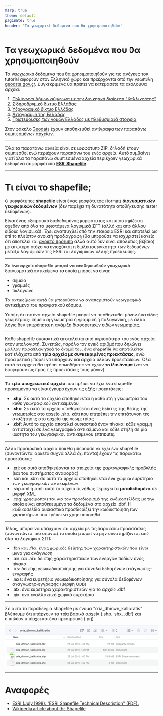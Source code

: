 ```yaml
---
marp: true
theme: default
paginate: true
header: 'Τα γεωχωρικά δεδομένα που θα χρησιμοποιηθούν'
---
```

<style>
  section {
    background-color: #ffcc00;
  }
:root {
    font-size: 25px;
  }
</style>
 
# Τα γεωχωρικά δεδομένα που θα χρησιμοποιηθούν

Τα γεωχωρικά δεδομένα που θα χρησιμοποιηθούν για τις ανάγκες του tutorial αφορούν στον Ελληνικό χώρο και προέρχονται από την γεωπύλη [geodata.gov.gr](https://geodata.gov.gr). Συγκεκριμένα θα πρέπει να κατεβάσετε τα ακόλουθα αρχεία:

1. [Πολύγωνα Δήμων σύμφωνα με την διοικητική διαίρεση "Καλλικράτης"](http://geodata.gov.gr/dataset/63786e9f-7be9-4d1e-99c9-48ff45d0962f/resource/6643d54a-f1af-4841-ad99-7a49a1d13650/download/oriadhmwnkallikraths.zip)
2. [Σιδηροδρομικό δίκτυο Ελλάδας](http://geodata.gov.gr/dataset/37468daf-d548-49f7-bce9-55b77661ea63/resource/2479563c-242f-4964-b9d4-60b179440c3b/download/sidhrodromikodiktyo.zip)
3. [Υδρογραφικό δίκτυο Ελλάδας](http://geodata.gov.gr/dataset/c07a4eb3-05a7-4bd2-9c25-1f1bb2f3f281/resource/abfca78b-5d9c-45d4-b8d3-bed102517aa0/download/ydrografikodiktyo.zip)
4. [Ακτογραμμή της Ελλάδας](http://geodata.gov.gr/dataset/d59c2895-49c0-416f-a77e-122459cc8cac/resource/1ba9f74e-eb7a-4d0d-8858-864218806dbc/download/aktogrammh.zip)
5. [Πρωτεύουσες των νομών Ελλάδας με πληθυσμιακά στοιχεία](http://geodata.gov.gr/dataset/f825534c-44fa-409a-8a42-6d8cfde9241b/resource/2001e4a8-e0cc-472b-9c04-65eebc6fd4e8/download/poleis.zip)

Στον φάκελο [Geodata](Geodata) έχουν αποθηκευθεί αντίγραφα των παραπάνω συμπιεσμένων αρχείων.

---

Όλα τα παραπάνω αρχεία είναι σε μορφότυπο ZIP, δηλαδή έχουν συμπιεσθεί ενώ περιέχουν παραπάνω του ενός αρχεία. Αυτό συμβαίνει γιατί όλα τα παραπάνω συμπιεσμένα αρχεία περιέχουν γεωχωρικά δεδομένα σε μορφότυπο **[ESRI Shapefile](https://en.wikipedia.org/wiki/Shapefile)**.

--- 

# Τι είναι το shapefile;

Ο μορφότυπος **shapefile** είναι ένας μορφότυπος (format) **διανυσματικών γεωχωρικών δεδομένων** (δεν παρέχει τη δυνατότητα αποθήκευσης raster δεδομένων). 

Είναι ένας εξαιρετικά διαδεδομένος μορφότυπος και υποστηρίζεται σχεδόν από όλα τα υφιστάμενα λογισμικά ΣΓΠ (αλλά και από άλλου είδους λογισμικά). Έχει αναπτυχθεί από την εταιρεία ESRI και αποτελεί ως επί το πλείστον ανοικτή προδιαγραφή (θα μπορούσε να ισχυριστεί κανείς ότι αποτελεί και [ανοικτό πρότυπο](https://gis.stackexchange.com/questions/142961/what-does-it-mean-that-shapefiles-are-mostly-open-specification/146630#146630) αλλά αυτό δεν είναι απολύτως βέβαιο) με απώτερο στόχο να ενισχύεται η διαλειτουργικότητα των δεδομένων μεταξύ λογισμικών της ESRI και λογισμικών άλλης προέλευσης. 

---

Σε ένα αρχείο shapefile μπορεί να αποθηκευθούν γεωχωρικά διανυσματικά αντικείμενα τα οποία μπορεί να είναι: 
- σημεία
- γραμμές
- πολύγωνα

Τα αντικείμενα αυτά θα μπορούσαν να αναπαριστούν γεωγραφικά αντικείμενα του πραγματικού κόσμου. 

Υπόψη ότι σε ένα αρχείο shapefile μπορεί να αποθηκευθεί μόνον ένα είδος γεωμετρίας: σημειακή γεωμετρία ή γραμμική ή πολυγωνική, με άλλα λόγια δεν επιτρέπεται η ανάμιξη διαφορετικών ειδών γεωμετρίας.

---

Κάθε shapefile ουσιαστικά αποτελείται από περισσότερα του ενός αρχεία στον υπολογιστή. Συνεπώς, παρόλο τον ενικό αριθμό που δηλώνει μάλλον παραπλανητικά το όνομά του, ένα shapefile θα αποτελείται κατ'ελάχιστο από **τρία αρχεία με συγκεκριμένες προεκτάσεις**, ενώ προαιρετικά μπορεί να υπάρχουν και αρχεία άλλων προεκτάσεων. Όλα αυτά τα αρχεία θα πρέπει οπωσδήποτε να έχουν **το ίδιο όνομα** (και να διαφέρουν ως προς τις προεκτάσεις τους μόνον).

---

Τα **τρία υποχρεωτικά αρχεία** που πρέπει να έχει ένα shapefile προκειμένου να είναι έγκυρο έχουν τις εξής προεκτάσεις:
- **.shp**: Σε αυτό το αρχείο αποθηκεύεται η καθαυτή η γεωμετρία του κάθε γεωγραφικού αντικειμένου
- **.shx**: Σε αυτό το αρχείο αποθηκεύεται ένας δείκτης της θέσης της γεωμετρίας στο αρχείο .shp, κάτι που επιτρέπει την επιτάχυνση της αναζήτησης στο αρχείο της γεωμετρίας
- **.dbf**: Αυτό το αρχείο αποτελεί ουσιαστικά έναν πίνακα: κάθε γραμμή αντιστοιχεί σε ένα γεωγραφικό αντικείμενο και κάθε στήλη σε μία ιδιότητά του γεωγραφικού αντικειμένου (attribute).

---

Άλλα προαιρετικά αρχεία που θα μπορούσε να έχει ένα shapefile (συναντώνται αρκετά συχνά αλλά όχι πάντα) έχουν τις παρακάτω προεκτάσεις:
- .prj: σε αυτό αποθηκεύονται τα στοιχεία της χαρτογραφικής προβολής (και του συστήματος αναφοράς)
- .sbn και .sbx: σε αυτά τα αρχεία αποθηκεύεται ένα χωρικό ευρετήριο των γεωγραφικών αντικειμένων
- .shp.xml ή .xml: αυτό το αρχείο συνήθως περιέχει τα **μεταδεδομένα** σε μορφή XML
- .cpg: χρησιμοποιείται για τον προσδιορισμό της κωδικοσελίδας με την οποία είναι αποθηκευμένα τα δεδομένα στο αρχείο .dbf. Η κωδικοσελδία ουσιαστικά προσδιορίζει την κωδικοποίηση των χαρακτήρων που πρέπει να χρησιμοποιηθεί

---

Τέλος, μπορεί να υπάρχουν και αρχεία με τις παρακάτω προεκτάσεις (συναντώνται πιο σπάνια) τα οποία μπορεί να μην υποστηρίζονται από όλα τα λογισμικά ΣΓΠ:
- .fbn και .fbx: ένας χωρικός δείκτης των χαρακτηριστικών που είναι μόνο για ανάγνωση
- .ain και .aih: δείκτης χαρακτηριστικών των ενεργών πεδίων ενός πίνακα
- .ixs: δείκτης γεωκωδικοποίησης για σύνολα δεδομένων ανάγνωσης-εγγραφής
- .mxs: ένα ευρετήριο γεωκωδικοποίησης για σύνολα δεδομένων ανάγνωσης-εγγραφής (μορφή ODB)
- .atx: ένα ευρετήριο χαρακτηριστικών για το αρχείο .dbf 
- .qix: ένα εναλλακτικό χωρικό ευρετήριο

---

Σε αυτό το παράδειγμα shapefile με όνομα "oria_dhmwn_kallikratis" βλέπουμε ότι υπάρχουν τα τρία βασικά αρχεία (.shp. .shx, .dbf) και επιπλέον υπάρχει και ένα προαιρετικό (.prj)

![bg left:70% width:800px](images/01_Uncompressing_a_shapefile.png)

---

# Αναφορές
- [ESRI (July 1998). "ESRI Shapefile Technical Description" (PDF).](http://www.esri.com/library/whitepapers/pdfs/shapefile.pdf)
- [Wikipedia article about the Shapefile](https://en.wikipedia.org/wiki/Shapefile)